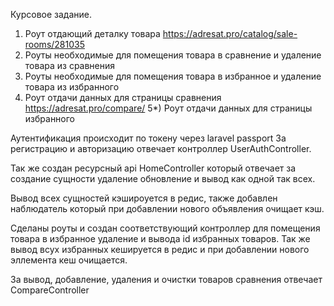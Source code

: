 Курсовое задание.
1) Роут отдающий деталку товара https://adresat.pro/catalog/sale-rooms/281035
2) Роуты необходимые для помещения товара в сравнение и удаление товара из сравнения
3) Роуты необходимые для помещения товара в избранное и удаление товара из избранного
4) Роут отдачи данных для страницы сравнения https://adresat.pro/compare/
5*) Роут отдачи данных для страницы избранного

Аутентификация происходит по токену через laravel passport За регистрацию и авторизацию отвечает контроллер
UserAuthController.

Так же создан ресурсный api HomeController который отвечает за создание сущности удаление обновление
и вывод как одной так всех.

Вывод всех сущностей кэшироуется в редис, также добавлен наблюдатель который при добавлении нового
объявления очищает кэш.

Сделаны роуты и создан соответствующий контроллер для помещения товара в избранное удаление и 
вывода id избранных товаров. Так же вывод всух избранных кешируется в редис и при добавлении нового
эллемента кеш очищается.

За вывод, добавление, удаления и очистки товаров сравнения отвечает CompareController


